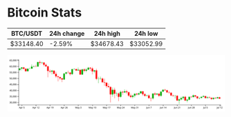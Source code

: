 # Bitcoin Stats

BTC/USDT|24h change|24h high|24h low|
|---|---|---|---|
|$33148.40|-2.59%|$34678.43|$33052.99|

<img src="./chart.svg">
